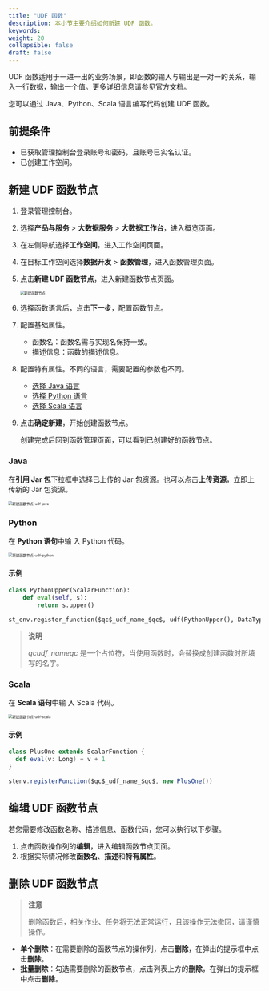 ```yaml
---
title: "UDF 函数"
description: 本小节主要介绍如何新建 UDF 函数。 
keywords: 
weight: 20
collapsible: false
draft: false
---
```


UDF 函数适用于一进一出的业务场景，即函数的输入与输出是一对一的关系，输入一行数据，输出一个值。更多详细信息请参见[官方文档](https://nightlies.apache.org/flink/flink-docs-release-1.11/zh/dev/table/functions/udfs.html#%E6%A0%87%E9%87%8F%E5%87%BD%E6%95%B0)。

您可以通过 Java、Python、Scala 语言编写代码创建 UDF 函数。

## 前提条件

- 已获取管理控制台登录账号和密码，且账号已实名认证。
- 已创建工作空间。

## 新建 UDF 函数节点

1. 登录管理控制台。
2. 选择**产品与服务** > **大数据服务** > **大数据工作台**，进入概览页面。
3. 在左侧导航选择**工作空间**，进入工作空间页面。
4. 在目标工作空间选择**数据开发** > **函数管理**，进入函数管理页面。
5. 点击**新建 UDF 函数节点**，进入新建函数节点页面。

   <img src="/bigdata/databench/_images/create_function_node.png" alt="新建函数节点" style="zoom:50%;" />

6. 选择函数语言后，点击**下一步**，配置函数节点。
7. 配置基础属性。

   - 函数名：函数名需与实现名保持一致。
   - 描述信息：函数的描述信息。

8. 配置特有属性。不同的语言，需要配置的参数也不同。
    
   - [选择 Java 语言](#java)
   - [选择 Python 语言](#python)
   - [选择 Scala 语言](#scala)

9. 点击**确定新建**，开始创建函数节点。
   
    创建完成后回到函数管理页面，可以看到已创建好的函数节点。   

### Java

在**引用 Jar 包**下拉框中选择已上传的 Jar 包资源。也可以点击**上传资源**，立即上传新的 Jar 包资源。

<img src="/bigdata/databench/_images/create_udf_java.png" alt="新建函数节点-udf-java" style="zoom:50%;" />

### Python

在 **Python 语句**中输 入 Python 代码。

<img src="/bigdata/databench/_images/create_udf_python.png" alt="新建函数节点-udf-python" style="zoom:50%;" />

#### 示例

```python
class PythonUpper(ScalarFunction):
    def eval(self, s):
        return s.upper()

st_env.register_function($qc$_udf_name_$qc$, udf(PythonUpper(), DataTypes.STRING(), DataTypes.STRING()))
```

> **说明**
>
> $qc$_udf_name_$qc$ 是一个占位符，当使用函数时，会替换成创建函数时所填写的名字。

### Scala

在 **Scala 语句**中输 入 Scala 代码。

<img src="/bigdata/databench/_images/create_udf_scala.png" alt="新建函数节点-udf-scala" style="zoom:50%;" />

#### 示例

```scala
class PlusOne extends ScalarFunction {
  def eval(v: Long) = v + 1
}

stenv.registerFunction($qc$_udf_name_$qc$, new PlusOne())
```

## 编辑 UDF 函数节点

若您需要修改函数名称、描述信息、函数代码，您可以执行以下步骤。

1. 点击函数操作列的**编辑**，进入编辑函数节点页面。
2. 根据实际情况修改**函数名**、**描述**和**特有属性**。

## 删除 UDF 函数节点

> **注意**
>
> 删除函数后，相关作业、任务将无法正常运行，且该操作无法撤回，请谨慎操作。

- **单个删除**：在需要删除的函数节点的操作列，点击**删除**，在弹出的提示框中点击**删除**。    
- **批量删除**：勾选需要删除的函数节点，点击列表上方的**删除**，在弹出的提示框中点击**删除**。

